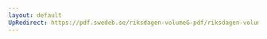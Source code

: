 ```yaml
---
layout: default
UpRedirect: https://pdf.swedeb.se/riksdagen-volumeG-pdf/riksdagen-volumeG-pdf/data/1974/reg_1974__reg_01/reg_1974__reg_01_0165.pdf
---
```

